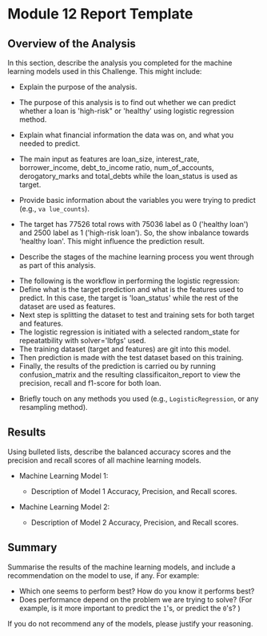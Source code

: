 # Module 12 Report Template

## Overview of the Analysis

In this section, describe the analysis you completed for the machine learning models used in this Challenge. This might include:

* Explain the purpose of the analysis.
- The purpose of this analysis is to find out whether we can predict whether a loan is 'high-risk" or 'healthy' using logistic regression method.

* Explain what financial information the data was on, and what you needed to predict.
- The main input as features are loan_size, interest_rate, borrower_income, debt_to_income ratio, num_of_accounts, derogatory_marks and total_debts while the loan_status is used as target.   

* Provide basic information about the variables you were trying to predict (e.g., `va
lue_counts`).
- The target has 77526 total rows with 75036 label as 0 ('healthy loan') and 2500 label as 1 ('high-risk loan').  So, the show inbalance towards 'healthy loan'.  This might influence the prediction result.

* Describe the stages of the machine learning process you went through as part of this analysis.
- The following is the workflow in performing the logistic regression:
- Define what is the target prediction and what is the features used to predict.  In this case, the target is 'loan_status' while the rest of the dataset are used as features.
- Next step is splitting the dataset to test and training sets for both target and features.
- The logistic regression is initiated with a selected random_state for repeatatbility with solver='lbfgs' used.
- The training dataset (target and features) are git into this model.
- Then prediction is made with the test dataset based on this training.
- Finally, the results of the prediction is carried ou by running confusion_matrix and the resulting classificaiton_report to view the precision, recall and f1-score for both loan.

* Briefly touch on any methods you used (e.g., `LogisticRegression`, or any resampling method).

## Results

Using bulleted lists, describe the balanced accuracy scores and the precision and recall scores of all machine learning models.

* Machine Learning Model 1:
  * Description of Model 1 Accuracy, Precision, and Recall scores.



* Machine Learning Model 2:
  * Description of Model 2 Accuracy, Precision, and Recall scores.

## Summary

Summarise the results of the machine learning models, and include a recommendation on the model to use, if any. For example:
* Which one seems to perform best? How do you know it performs best?
* Does performance depend on the problem we are trying to solve? (For example, is it more important to predict the `1`'s, or predict the `0`'s? )

If you do not recommend any of the models, please justify your reasoning.
